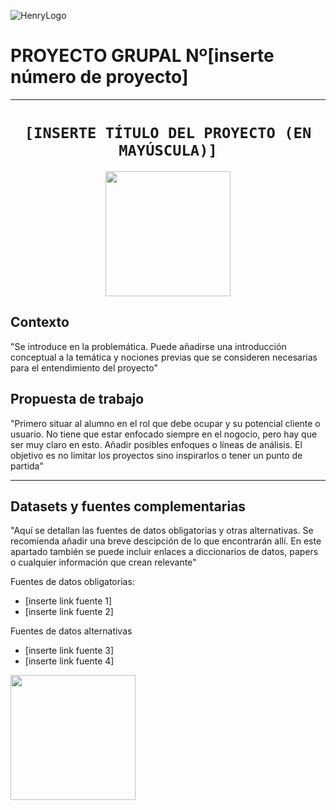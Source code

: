 ![HenryLogo](https://d31uz8lwfmyn8g.cloudfront.net/Assets/logo-henry-white-lg.png)

# **PROYECTO GRUPAL Nº[inserte número de proyecto]**

- - -

# <h1 align="center">**`[INSERTE TÍTULO DEL PROYECTO (EN MAYÚSCULA)]`**</h1>

<p align="center">
<img src="[inserte link imagen representativa del proyecto]"  height="200">
</p>


## **Contexto**

"Se introduce en la problemática. Puede añadirse una introducción conceptual a la temática y nociones previas que se consideren necesarias para el entendimiento del proyecto"


## **Propuesta de trabajo**

"Primero situar al alumno en el rol que debe ocupar y su potencial cliente o usuario. No tiene que estar enfocado siempre en el nogocio, pero hay que ser muy claro en esto.
Añadir posibles enfoques o líneas de análisis. El objetivo es no limitar los proyectos sino inspirarlos o tener un punto de partida"


- - -
## **Datasets y fuentes complementarias**

"Aquí se detallan las fuentes de datos obligatorias y otras alternativas. Se recomienda añadir una breve descipción de lo que encontrarán allí. En este apartado también se puede incluir enlaces a diccionarios de datos, papers o cualquier información que crean relevante"

Fuentes de datos obligatorias:
+ [inserte link fuente 1]
+ [inserte link fuente 2]

Fuentes de datos alternativas
+ [inserte link fuente 3]
+ [inserte link fuente 4]


<img src = "[inserte link de meme]" height = 200>

